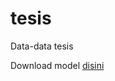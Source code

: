 # tesis
Data-data tesis

Download model [disini](https://drive.google.com/drive/folders/1pwQ3H4aJ8a6yyJHZkTwtjcL4wYWQb7bn)
